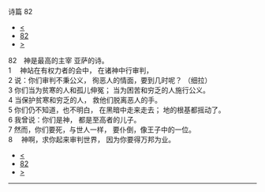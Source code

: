 ﻿





 诗篇 82




* [<](bible/PSA081.md)
* [82](bible/PSA.md)
* [>](bible/PSA083.md)



 
82　神是最高的主宰 亚萨的诗。  
1 　神站在有权力者的会中， 在诸神中行审判，  
2 说：你们审判不秉公义， 徇恶人的情面，要到几时呢？ （细拉）      
3 你们当为贫寒的人和孤儿伸冤； 当为困苦和穷乏的人施行公义。  
4 当保护贫寒和穷乏的人， 救他们脱离恶人的手。     
5 你们仍不知道，也不明白， 在黑暗中走来走去； 地的根基都摇动了。     
6 我曾说：你们是神， 都是至高者的儿子。  
7 然而，你们要死，与世人一样， 要仆倒，像王子中的一位。     
8 　神啊，求你起来审判世界， 因为你要得万邦为业。 
* [<](bible/PSA081.md)
* [82](bible/PSA.md)
* [>](bible/PSA083.md)





---









